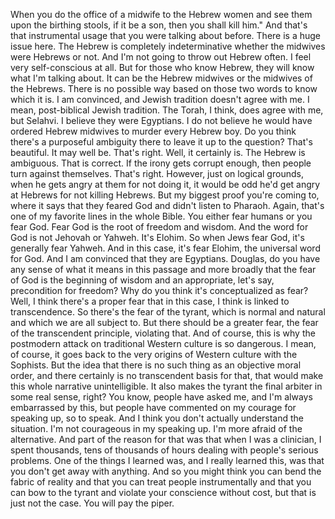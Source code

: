  When you do the office of a midwife to the Hebrew women and see them upon the birthing stools, if it be a son, then you shall kill him." And that's that instrumental usage that you were talking about before. There is a huge issue here. The Hebrew is completely indeterminative whether the midwives were Hebrews or not. And I'm not going to throw out Hebrew often. I feel very self-conscious at all. But for those who know Hebrew, they will know what I'm talking about. It can be the Hebrew midwives or the midwives of the Hebrews. There is no possible way based on those two words to know which it is. I am convinced, and Jewish tradition doesn't agree with me. I mean, post-biblical Jewish tradition. The Torah, I think, does agree with me, but Selahvi. I believe they were Egyptians. I do not believe he would have ordered Hebrew midwives to murder every Hebrew boy. Do you think there's a purposeful ambiguity there to leave it up to the question? That's beautiful. It may well be. That's right. Well, it certainly is. The Hebrew is ambiguous. That is correct. If the irony gets corrupt enough, then people turn against themselves. That's right. However, just on logical grounds, when he gets angry at them for not doing it, it would be odd he'd get angry at Hebrews for not killing Hebrews. But my biggest proof you're coming to, where it says that they feared God and didn't listen to Pharaoh. Again, that's one of my favorite lines in the whole Bible. You either fear humans or you fear God. Fear God is the root of freedom and wisdom. And the word for God is not Jehovah or Yahweh. It's Elohim. So when Jews fear God, it's generally fear Yahweh. And in this case, it's fear Elohim, the universal word for God. And I am convinced that they are Egyptians. Douglas, do you have any sense of what it means in this passage and more broadly that the fear of God is the beginning of wisdom and an appropriate, let's say, precondition for freedom? Why do you think it's conceptualized as fear? Well, I think there's a proper fear that in this case, I think is linked to transcendence. So there's the fear of the tyrant, which is normal and natural and which we are all subject to. But there should be a greater fear, the fear of the transcendent principle, violating that. And of course, this is why the postmodern attack on traditional Western culture is so dangerous. I mean, of course, it goes back to the very origins of Western culture with the Sophists. But the idea that there is no such thing as an objective moral order, and there certainly is no transcendent basis for that, that would make this whole narrative unintelligible. It also makes the tyrant the final arbiter in some real sense, right? You know, people have asked me, and I'm always embarrassed by this, but people have commented on my courage for speaking up, so to speak. And I think you don't actually understand the situation. I'm not courageous in my speaking up. I'm more afraid of the alternative. And part of the reason for that was that when I was a clinician, I spent thousands, tens of thousands of hours dealing with people's serious problems. One of the things I learned was, and I really learned this, was that you don't get away with anything. And so you might think you can bend the fabric of reality and that you can treat people instrumentally and that you can bow to the tyrant and violate your conscience without cost, but that is just not the case. You will pay the piper.